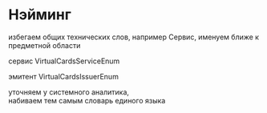 # Нэйминг

избегаем общих технических слов, например Сервис, именуем ближе к предметной области

сервис
VirtualCardsServiceEnum


эмитент 
VirtualCardsIssuerEnum

уточняем у системного аналитика,   
набиваем тем самым словарь единого языка